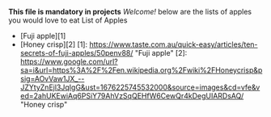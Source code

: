 **This file is mandatory in projects**
*Welcome!* below are the lists of apples you would love to eat
List of Apples
* [Fuji apple][1]
* [Honey crisp][2]
[1]: https://www.taste.com.au/quick-easy/articles/ten-secrets-of-fuji-apples/50penv88/ "Fuji apple"
[2]: https://www.google.com/url?sa=i&url=https%3A%2F%2Fen.wikipedia.org%2Fwiki%2FHoneycrisp&psig=AOvVaw1JX_--JZYtyZnEjl3JqIgG&ust=1676225745532000&source=images&cd=vfe&ved=2ahUKEwiAq6PSiY79AhVzSqQEHfW6CewQr4kDegUIARDsAQ/ "Honey crisp"

